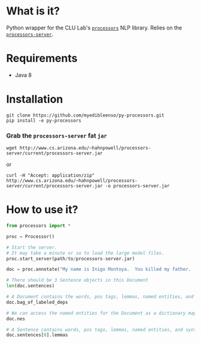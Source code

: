 # What is it?
Python wrapper for the CLU Lab's [`processors`](http://github.com/clulab/processors) NLP library.  Relies on the [`processors-server`](http://github.com/myedibleenso/processors-server).

# Requirements
- Java 8

# Installation

```
git clone https://github.com/myedibleenso/py-processors.git
pip install -e py-processors
```

### Grab the `processors-server` fat `jar`

```
wget http://www.cs.arizona.edu/~hahnpowell/processors-server/current/processors-server.jar
```

or
```
curl -H "Accept: application/zip" http://www.cs.arizona.edu/~hahnpowell/processors-server/current/processors-server.jar -o processors-server.jar
```

# How to use it?

```python
from processors import *

proc = Processor()

# Start the server.
# It may take a minute or so to load the large model files.
proc.start_server(path/to/processors-server.jar)

doc = proc.annotate("My name is Inigo Montoya.  You killed my father.  Prepare to die.")

# There should be 3 Sentence objects in this Document
len(doc.sentences)

# A Document contains the words, pos tags, lemmas, named entities, and syntactic dependencies of its component Sentences
doc.bag_of_labeled_deps

# We can access the named entities for the Document as a dictionary mapping an NE label -> list of named entities
doc.nes

# A Sentence contains words, pos tags, lemmas, named entities, and syntactic dependencies
doc.sentences[0].lemmas
```
